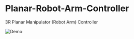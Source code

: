 # Planar-Robot-Arm-Controller
3R Planar Manipulator (Robot Arm) Controller

![Demo](https://user-images.githubusercontent.com/83327791/218358232-d33211a3-4460-4822-b3e2-9357e2743a9d.gif)
